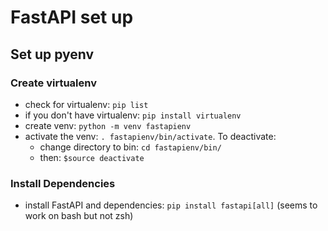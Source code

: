 # FastAPI set up

## Set up pyenv

### Create virtualenv

-   check for virtualenv: `pip list`
-   if you don't have virtualenv: `pip install virtualenv`
-   create venv: `python -m venv fastapienv`
-   activate the venv: `. fastapienv/bin/activate`. To deactivate:
    -   change directory to bin:
        `cd fastapienv/bin/`
    -   then: `$source deactivate`

### Install Dependencies

-   install FastAPI and dependencies: `pip install fastapi[all]`
    (seems to work on bash but not zsh)
